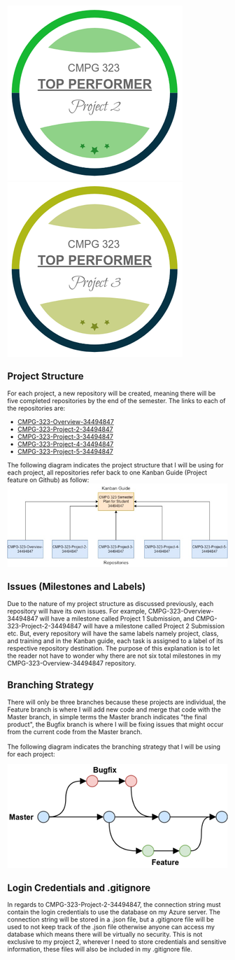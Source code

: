 <img src="/p2.png" alt="" /><img src="/p3.png" alt="" /> 
<h2>Project Structure</h2>
<p>For each project, a new repository will be created, meaning there will be five completed repositories by the end of the semester. The links to each of the repositories are: 
    <ul>
        <li><a href="https://github.com/MBezuidenhoutGH/CMPG-323-Overview-34494847">CMPG-323-Overview-34494847</a></li>
        <li><a href="https://github.com/MBezuidenhoutGH/CMPG-323-Project-2-34494847">CMPG-323-Project-2-34494847</a></li>
        <li><a href="https://github.com/MBezuidenhoutGH/CMPG-323-Project-3-34494847">CMPG-323-Project-3-34494847</a></li>
        <li><a href="https://github.com/MBezuidenhoutGH/CMPG-323-Project-4-34494847">CMPG-323-Project-4-34494847</a></li>
        <li><a href="https://github.com/MBezuidenhoutGH/CMPG-323-Project-5-34494847">CMPG-323-Project-5-34494847</a></li>
    </ul>
    The following diagram indicates the project structure that I will be using for each project, all repositories refer back to one Kanban Guide (Project feature on Github) as follow:
    <img src="structurestrat.jpg" alt="Branching strategy to be used within each project"/>
</p>
<h2>Issues (Milestones and Labels)</h2>
Due to the nature of my project structure as discussed previously, each repository will have its own issues. For example, CMPG-323-Overview-34494847 will have a milestone called Project 1 Submission, and CMPG-323-Project-2-34494847 will have a milestone called Project 2 Submission etc. But, every repository will have the same labels namely project, class, and training and in the Kanban guide, each task is assigned to a label of its respective repository destination. The purpose of this explanation is to let the reader not have to wonder why there are not six total milestones in my CMPG-323-Overview-34494847 repository.
<h2>Branching Strategy</h2>
<p>There will only be three branches because these projects are individual, the Feature branch is where I will add new code and merge that code with the Master branch, in simple terms the Master branch indicates "the final product", the Bugfix branch is where I will be fixing issues that might occur from the current code from the Master branch.<br /> <br />
The following diagram indicates the branching strategy that I will be using for each project:</p>
<img src="branchstrat.jpg" alt="Branching strategy to be used within each project"/>
<h2>Login Credentials and .gitignore</h2>
<p>In regards to CMPG-323-Project-2-34494847, the connection string must contain the login credentials to use the database on my Azure server. The connection string will be stored in a .json file, but a .gitignore file will be used to not keep track of the .json file otherwise anyone can access my database which means there will be virtually no security. This is not exclusive to my project 2, wherever I need to store credentials and sensitive information, these files will also be included in my .gitignore file.</p>

